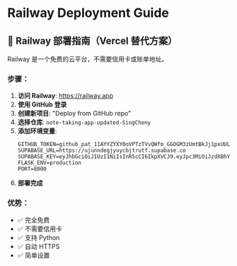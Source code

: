 # Railway Deployment Guide

## 🚀 Railway 部署指南（Vercel 替代方案）

Railway 是一个免费的云平台，不需要信用卡或账单地址。

### 步骤：

1. **访问 Railway**: https://railway.app
2. **使用 GitHub 登录**
3. **创建新项目**: "Deploy from GitHub repo"
4. **选择仓库**: `note-taking-app-updated-SingCheny`
5. **添加环境变量**:
   ```
   GITHUB_TOKEN=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
   SUPABASE_URL=https://ujunndegjyuycbjtrutf.supabase.co
   SUPABASE_KEY=eyJhbGciOiJIUzI1NiIsInR5cCI6IkpXVCJ9.eyJpc3MiOiJzdXBhYmFzZSIsInJlZiI6InVqdW5uZGVnanl1eWNianRydXRmIiwicm9sZSI6ImFub24iLCJpYXQiOjE3NjEzMTE3NDQsImV4cCI6MjA3Njg4Nzc0NH0.GL2LpaVca7co0nTs3AQJRPtBUI5fI1Fychbsye5_kk0
   FLASK_ENV=production
   PORT=8000
   ```
6. **部署完成**

### 优势：
- ✅ 完全免费
- ✅ 不需要信用卡
- ✅ 支持 Python
- ✅ 自动 HTTPS
- ✅ 简单设置
